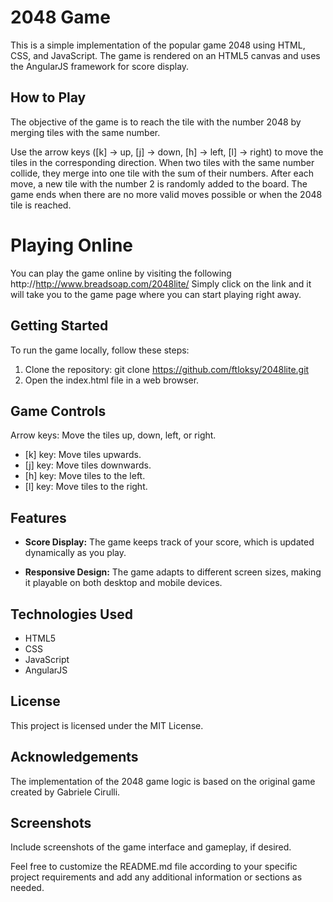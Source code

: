 
# 2048 Game

This is a simple implementation of the popular game 2048 using HTML, 
CSS, and JavaScript. 
The game is rendered on an HTML5 canvas 
and uses the AngularJS framework for score display.

## How to Play

The objective of the game is to reach the tile 
with the number 2048 by merging tiles with the same number.

  Use the arrow keys ([k] -> up, [j] -> down, [h] -> left, [l] -> right) 
  to move the tiles in the corresponding direction.
  When two tiles with the same number collide, 
  they merge into one tile with the sum of their numbers.
  After each move, 
  a new tile with the number 2 is randomly added to the board.
  The game ends when there are no more valid moves possible 
  or when the 2048 tile is reached.
  
# Playing Online

You can play the game online by visiting the following
http://http://www.breadsoap.com/2048lite/
Simply click on the link and it will take you to the game page
where you can start playing right away.

## Getting Started

To run the game locally, follow these steps:

 1. Clone the repository: git clone https://github.com/ftloksy/2048lite.git
 1. Open the index.html file in a web browser.

## Game Controls

 Arrow keys: Move the tiles up, down, left, or right.
  - [k] key: Move tiles upwards.
  - [j] key: Move tiles downwards.
  - [h] key: Move tiles to the left.
  - [l] key: Move tiles to the right.

## Features

 - __Score Display:__ The game keeps track of your score, 
       which is updated dynamically as you play.

 - __Responsive Design:__ The game adapts to different screen sizes, 
       making it playable on both desktop and mobile devices.

## Technologies Used

 - HTML5
 - CSS
 - JavaScript
 - AngularJS

## License

This project is licensed under the MIT License.

## Acknowledgements

The implementation of the 2048 game logic is 
based on the original game created by Gabriele Cirulli.

## Screenshots

Include screenshots of the game interface and gameplay, if desired.

Feel free to customize the README.md file 
according to your specific project requirements and 
add any additional information or sections as needed.
